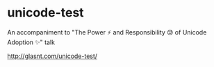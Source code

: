 # unicode-test

An accompaniment to "The Power ⚡️ and Responsibility 😓 of Unicode Adoption ✨" talk 

http://glasnt.com/unicode-test/
